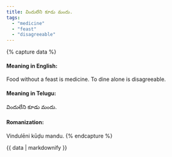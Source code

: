 ```yaml
---
title: విందులేని కూడు మందు.
tags:
  - "medicine"
  - "feast"
  - "disagreeable"
---
```


{% capture data %}
#### Meaning in English:
Food without a feast is medicine.
To dine alone is disagreeable.

#### Meaning in Telugu:
విందులేని కూడు మందు.

#### Romanization:
Vindulēni kūḍu mandu.
{% endcapture %}

{{ data | markdownify }}

